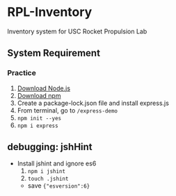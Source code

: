 # RPL-Inventory
Inventory system for USC Rocket Propulsion Lab

## System Requirement
### Practice 
1. [Download Node.js](https://nodejs.org/en/download/)
2. [Download npm](https://www.npmjs.com/get-npm)
3. Create a package-lock.json file and install express.js
  1. From terminal, go to `/express-demo`
  2. `npm init --yes`
  3. `npm i express`

## debugging: jshHint
* Install jshint and ignore es6
  1. `npm i jshint`
  2. `touch .jshint`
    * save `{"esversion":6}`
